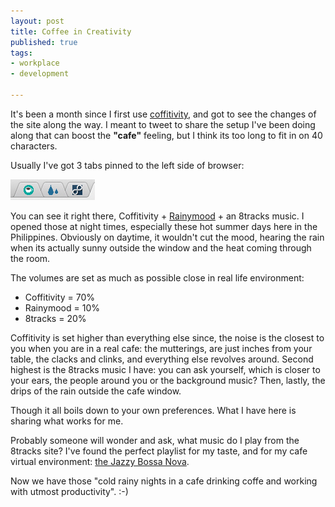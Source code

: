 ```yaml
---
layout: post
title: Coffee in Creativity
published: true
tags:
- workplace
- development

---
```


It's been a month since I first use [coffitivity](http://coffitivity.com), and got to see the changes of the site along the way. I meant to tweet to share the setup I've been doing along that can boost the **"cafe"** feeling, but I think its too long to fit in on 40 characters.

Usually I've got 3 tabs pinned to the left side of browser:

![The three pinned tabs](../i/blogd-img-01.png)

You can see it right there, Coffitivity + [Rainymood](http://www.rainymood.com) + an 8tracks music. I opened those at night times, especially these hot summer days here in the Philippines. Obviously on daytime, it wouldn't cut the mood, hearing the rain when its actually sunny outside the window and the heat coming through the room.

The volumes are set as much as possible close in real life environment:

* Coffitivity = 70%
* Rainymood = 10%
* 8tracks = 20%

Coffitivity is set higher than everything else since, the noise is the closest to you when you are in a real cafe: the mutterings, are just inches from your table, the clacks and clinks, and everything else revolves around. Second highest is the 8tracks music I have: you can ask yourself, which is closer to your ears, the people around you or the background music? Then, lastly, the drips of the rain outside the cafe window. 

Though it all boils down to your own preferences. What I have here is sharing what works for me.

Probably someone will wonder and ask, what music do I play from the 8tracks site? I've found the perfect playlist for my taste, and for my cafe virtual environment: [the Jazzy Bossa Nova](http://8tracks.com/avantcrap/jazzy-bossa-nova).

Now we have those "cold rainy nights in a cafe drinking coffe and working with utmost productivity". :-)
